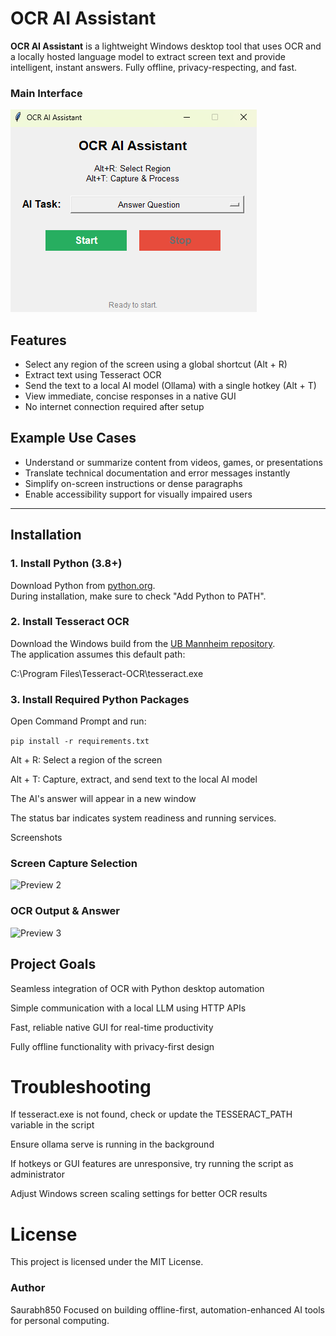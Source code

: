 # OCR AI Assistant

**OCR AI Assistant** is a lightweight Windows desktop tool that uses OCR and a locally hosted language model to extract screen text and provide intelligent, instant answers. Fully offline, privacy-respecting, and fast.

### Main Interface

![Preview](assets/preview1.png)

## Features

- Select any region of the screen using a global shortcut (Alt + R)
- Extract text using Tesseract OCR
- Send the text to a local AI model (Ollama) with a single hotkey (Alt + T)
- View immediate, concise responses in a native GUI
- No internet connection required after setup

## Example Use Cases

- Understand or summarize content from videos, games, or presentations
- Translate technical documentation and error messages instantly
- Simplify on-screen instructions or dense paragraphs
- Enable accessibility support for visually impaired users

---

## Installation

### 1. Install Python (3.8+)

Download Python from [python.org](https://www.python.org/).  
During installation, make sure to check "Add Python to PATH".

### 2. Install Tesseract OCR

Download the Windows build from the [UB Mannheim repository](https://github.com/UB-Mannheim/tesseract/wiki).  
The application assumes this default path:

C:\Program Files\Tesseract-OCR\tesseract.exe

### 3. Install Required Python Packages

Open Command Prompt and run:

```pip install -r requirements.txt```


Alt + R: Select a region of the screen

Alt + T: Capture, extract, and send text to the local AI model

The AI's answer will appear in a new window

The status bar indicates system readiness and running services.

Screenshots

### Screen Capture Selection
![Preview 2](assets/preview2.png)

### OCR Output & Answer
![Preview 3](assets/preview3.png)

## Project Goals

Seamless integration of OCR with Python desktop automation

Simple communication with a local LLM using HTTP APIs

Fast, reliable native GUI for real-time productivity

Fully offline functionality with privacy-first design

# Troubleshooting

If tesseract.exe is not found, check or update the TESSERACT_PATH variable in the script

Ensure ollama serve is running in the background

If hotkeys or GUI features are unresponsive, try running the script as administrator

Adjust Windows screen scaling settings for better OCR results 

# License

This project is licensed under the MIT License.

### Author

Saurabh850
Focused on building offline-first, automation-enhanced AI tools for personal computing.
